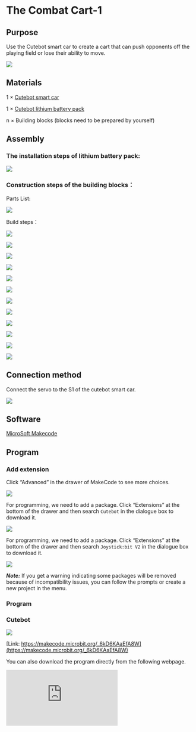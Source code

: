 # The Combat Cart-1

## Purpose
Use the Cutebot smart car to create a cart that can push opponents off the playing field or lose their ability to move.

![](./images/cutebot-case-26-01.png)

## Materials

1 × [Cutebot smart car](https://shop.elecfreaks.com/products/elecfreaks-micro-bit-smart-cutebot-kit-without-micro-bit-board?_pos=1&_sid=4c6909119&_ss=r)

1 × [Cutebot lithium battery pack](https://shop.elecfreaks.com/products/elecfreaks-cutebot-lithium-battery-pack?_pos=1&_sid=40d2051cb&_ss=r)

n × Building blocks (blocks need to be prepared by yourself)


## Assembly
### The installation steps of lithium battery pack:

![](./images/cutebot-step-01.png)

### Construction steps of the building blocks：

Parts List:

![](./images/cutebot-case-26-step-01.png)

Build steps：


![](./images/cutebot-case-26-step-03.png)

![](./images/cutebot-case-26-step-04.png)

![](./images/cutebot-case-26-step-05.png)

![](./images/cutebot-case-26-step-06.png)

![](./images/cutebot-case-26-step-07.png)

![](./images/cutebot-case-26-step-08.png)

![](./images/cutebot-case-26-step-09.png)

![](./images/cutebot-case-26-step-10.png)

![](./images/cutebot-case-26-step-11.png)

![](./images/cutebot-case-26-step-12.png)

![](./images/cutebot-case-26-step-13.png)

![](./images/cutebot-case-26-step-14.png)

## Connection method

Connect the servo to the S1 of the cutebot smart car.

![](./images/cutebot-case-26-10.png)


## Software

[MicroSoft Makecode](https://makecode.microbit.org/#)

## Program

### Add extension
Click “Advanced” in the drawer of MakeCode to see more choices.

![](./images/cutebot-case-24-01.png)

For programming, we need to add a package. Click “Extensions” at the bottom of the drawer and then search `Cutebot` in the dialogue box to download it.

![](./images/cutebot-case-24-02.png)

For programming, we need to add a package. Click “Extensions” at the bottom of the drawer and then search `Joystick:bit V2` in the dialogue box to download it.

![](./images/cutebot-case-22-03.png)

***Note:*** If you get a warning indicating some packages will be removed because of incompatibility issues, you can follow the prompts or create a new project in the menu.

### Program
### Cutebot


![](./images/cutebot-case-26-04.png)


[Link: https://makecode.microbit.org/_6kD6KAaEfA8W](https://makecode.microbit.org/_6kD6KAaEfA8W)

You can also download the program directly from the following webpage.

<div
    style={{
        position: 'relative',
        paddingBottom: '60%',
        overflow: 'hidden',
    }}
>
    <iframe
        src="https://makecode.microbit.org/_6kD6KAaEfA8W"
        frameborder="0"
        sandbox="allow-popups allow-forms allow-scripts allow-same-origin"
        style={{
            position: 'absolute',
            width: '100%',
            height: '100%',
        }}
    />
</div>

### Remote control part


![](./images/cutebot-case-26-05.png)


Link: [https://makecode.microbit.org/_6fy3K4Xctdgz](https://makecode.microbit.org/_6fy3K4Xctdgz)

You can also download the program directly from the following webpage.

<div
    style={{
        position: 'relative',
        paddingBottom: '60%',
        overflow: 'hidden',
    }}
>
    <iframe
        src="https://makecode.microbit.org/_6fy3K4Xctdgz"
        frameborder="0"
        sandbox="allow-popups allow-forms allow-scripts allow-same-origin"
        style={{
            position: 'absolute',
            width: '100%',
            height: '100%',
        }}
    />
</div>

## Result

If you control the driving direction of the car by the rocker of the remote control, press the C/D button of the remote control to control the servo action.
